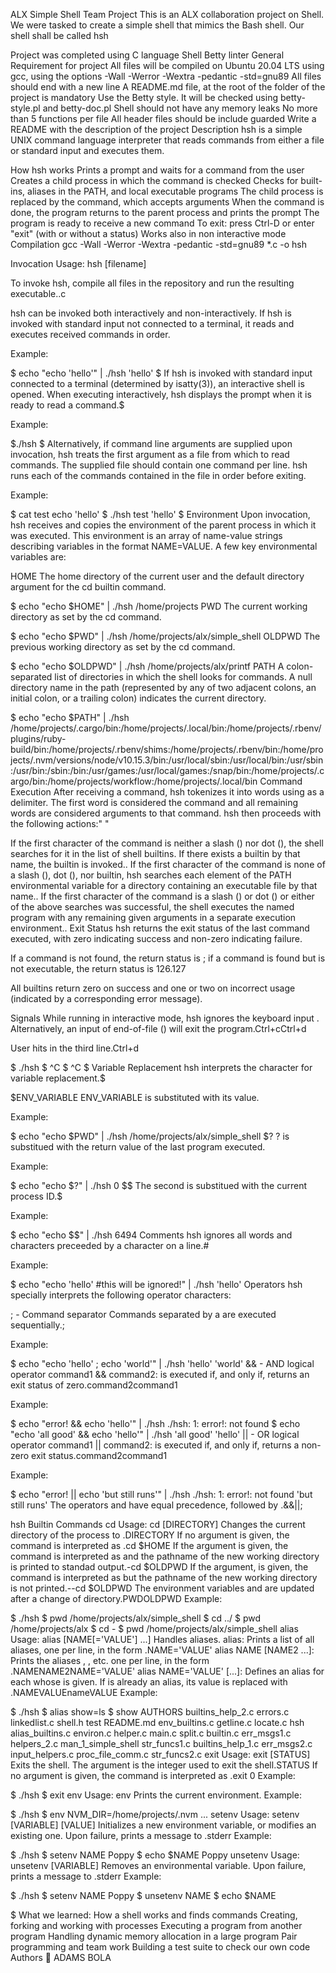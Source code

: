 ALX Simple Shell Team Project
This is an ALX collaboration project on Shell. We were tasked to create a simple shell that mimics the Bash shell. Our shell shall be called hsh

Project was completed using
C language
Shell
Betty linter
General Requirement for project
All files will be compiled on Ubuntu 20.04 LTS using gcc, using the options -Wall -Werror -Wextra -pedantic -std=gnu89
All files should end with a new line
A README.md file, at the root of the folder of the project is mandatory
Use the Betty style. It will be checked using betty-style.pl and betty-doc.pl
Shell should not have any memory leaks
No more than 5 functions per file
All header files should be include guarded
Write a README with the description of the project
Description
hsh is a simple UNIX command language interpreter that reads commands from either a file or standard input and executes them.

How hsh works
Prints a prompt and waits for a command from the user
Creates a child process in which the command is checked
Checks for built-ins, aliases in the PATH, and local executable programs
The child process is replaced by the command, which accepts arguments
When the command is done, the program returns to the parent process and prints the prompt
The program is ready to receive a new command
To exit: press Ctrl-D or enter "exit" (with or without a status)
Works also in non interactive mode
Compilation
gcc -Wall -Werror -Wextra -pedantic -std=gnu89 *.c -o hsh

Invocation
Usage: hsh [filename]

To invoke hsh, compile all files in the repository and run the resulting executable..c

hsh can be invoked both interactively and non-interactively. If hsh is invoked with standard input not connected to a terminal, it reads and executes received commands in order.

Example:

$ echo "echo 'hello'" | ./hsh
'hello'
$
If hsh is invoked with standard input connected to a terminal (determined by isatty(3)), an interactive shell is opened. When executing interactively, hsh displays the prompt when it is ready to read a command.$

Example:

$./hsh
$
Alternatively, if command line arguments are supplied upon invocation, hsh treats the first argument as a file from which to read commands. The supplied file should contain one command per line. hsh runs each of the commands contained in the file in order before exiting.

Example:

$ cat test
echo 'hello'
$ ./hsh test
'hello'
$
Environment
Upon invocation, hsh receives and copies the environment of the parent process in which it was executed. This environment is an array of name-value strings describing variables in the format NAME=VALUE. A few key environmental variables are:

HOME
The home directory of the current user and the default directory argument for the cd builtin command.

$ echo "echo $HOME" | ./hsh
/home/projects
PWD
The current working directory as set by the cd command.

$ echo "echo $PWD" | ./hsh
/home/projects/alx/simple_shell
OLDPWD
The previous working directory as set by the cd command.

$ echo "echo $OLDPWD" | ./hsh
/home/projects/alx/printf
PATH
A colon-separated list of directories in which the shell looks for commands. A null directory name in the path (represented by any of two adjacent colons, an initial colon, or a trailing colon) indicates the current directory.

$ echo "echo $PATH" | ./hsh
/home/projects/.cargo/bin:/home/projects/.local/bin:/home/projects/.rbenv/plugins/ruby-build/bin:/home/projects/.rbenv/shims:/home/projects/.rbenv/bin:/home/projects/.nvm/versions/node/v10.15.3/bin:/usr/local/sbin:/usr/local/bin:/usr/sbin:/usr/bin:/sbin:/bin:/usr/games:/usr/local/games:/snap/bin:/home/projects/.cargo/bin:/home/projects/workflow:/home/projects/.local/bin
Command Execution
After receiving a command, hsh tokenizes it into words using as a delimiter. The first word is considered the command and all remaining words are considered arguments to that command. hsh then proceeds with the following actions:" "

If the first character of the command is neither a slash () nor dot (), the shell searches for it in the list of shell builtins. If there exists a builtin by that name, the builtin is invoked.\.
If the first character of the command is none of a slash (), dot (), nor builtin, hsh searches each element of the PATH environmental variable for a directory containing an executable file by that name.\.
If the first character of the command is a slash () or dot () or either of the above searches was successful, the shell executes the named program with any remaining given arguments in a separate execution environment.\.
Exit Status
hsh returns the exit status of the last command executed, with zero indicating success and non-zero indicating failure.

If a command is not found, the return status is ; if a command is found but is not executable, the return status is 126.127

All builtins return zero on success and one or two on incorrect usage (indicated by a corresponding error message).

Signals
While running in interactive mode, hsh ignores the keyboard input . Alternatively, an input of end-of-file () will exit the program.Ctrl+cCtrl+d

User hits in the third line.Ctrl+d

$ ./hsh
$ ^C
$ ^C
$
Variable Replacement
hsh interprets the character for variable replacement.$

$ENV_VARIABLE
ENV_VARIABLE is substituted with its value.

Example:

$ echo "echo $PWD" | ./hsh
/home/projects/alx/simple_shell
$?
? is substitued with the return value of the last program executed.

Example:

$ echo "echo $?" | ./hsh
0
$$
The second is substitued with the current process ID.$

Example:

$ echo "echo $$" | ./hsh
6494
Comments
hsh ignores all words and characters preceeded by a character on a line.#

Example:

$ echo "echo 'hello' #this will be ignored!" | ./hsh
'hello'
Operators
hsh specially interprets the following operator characters:

; - Command separator
Commands separated by a are executed sequentially.;

Example:

$ echo "echo 'hello' ; echo 'world'" | ./hsh
'hello'
'world'
&& - AND logical operator
command1 && command2: is executed if, and only if, returns an exit status of zero.command2command1

Example:

$ echo "error! && echo 'hello'" | ./hsh
./hsh: 1: error!: not found
$ echo "echo 'all good' && echo 'hello'" | ./hsh
'all good'
'hello'
|| - OR logical operator
command1 || command2: is executed if, and only if, returns a non-zero exit status.command2command1

Example:

$ echo "error! || echo 'but still runs'" | ./hsh
./hsh: 1: error!: not found
'but still runs'
The operators and have equal precedence, followed by .&&||;

hsh Builtin Commands
cd
Usage: cd [DIRECTORY]
Changes the current directory of the process to .DIRECTORY
If no argument is given, the command is interpreted as .cd $HOME
If the argument is given, the command is interpreted as and the pathname of the new working directory is printed to standad output.-cd $OLDPWD
If the argument, is given, the command is interpreted as but the pathname of the new working directory is not printed.--cd $OLDPWD
The environment variables and are updated after a change of directory.PWDOLDPWD
Example:

$ ./hsh
$ pwd
/home/projects/alx/simple_shell
$ cd ../
$ pwd
/home/projects/alx
$ cd -
$ pwd
/home/projects/alx/simple_shell
alias
Usage: alias [NAME[='VALUE'] ...]
Handles aliases.
alias: Prints a list of all aliases, one per line, in the form .NAME='VALUE'
alias NAME [NAME2 ...]: Prints the aliases , , etc. one per line, in the form .NAMENAME2NAME='VALUE'
alias NAME='VALUE' [...]: Defines an alias for each whose is given. If is already an alias, its value is replaced with .NAMEVALUEnameVALUE
Example:

$ ./hsh
$ alias show=ls
$ show
AUTHORS            builtins_help_2.c  errors.c         linkedlist.c        shell.h       test
README.md          env_builtins.c     getline.c        locate.c            hsh
alias_builtins.c   environ.c          helper.c         main.c              split.c
builtin.c          err_msgs1.c        helpers_2.c      man_1_simple_shell  str_funcs1.c
builtins_help_1.c  err_msgs2.c        input_helpers.c  proc_file_comm.c    str_funcs2.c
exit
Usage: exit [STATUS]
Exits the shell.
The argument is the integer used to exit the shell.STATUS
If no argument is given, the command is interpreted as .exit 0
Example:

$ ./hsh
$ exit
env
Usage: env
Prints the current environment.
Example:

$ ./hsh
$ env
NVM_DIR=/home/projects/.nvm
...
setenv
Usage: setenv [VARIABLE] [VALUE]
Initializes a new environment variable, or modifies an existing one.
Upon failure, prints a message to .stderr
Example:

$ ./hsh
$ setenv NAME Poppy
$ echo $NAME
Poppy
unsetenv
Usage: unsetenv [VARIABLE]
Removes an environmental variable.
Upon failure, prints a message to .stderr
Example:

$ ./hsh
$ setenv NAME Poppy
$ unsetenv NAME
$ echo $NAME

$
What we learned:
How a shell works and finds commands
Creating, forking and working with processes
Executing a program from another program
Handling dynamic memory allocation in a large program
Pair programming and team work
Building a test suite to check our own code
Authors
👤 ADAMS BOLA

